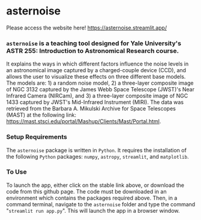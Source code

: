 # asternoise

Please access the website here! https://asternoise.streamlit.app/

### ```asternoise``` is a teaching tool designed for Yale University's ASTR 255: Introduction to Astronomical Research course.

It explains the ways in which different factors influence the noise levels in an astronomical image captured by a charged-couple device (CCD), and allows the user to visualize these effects on three different base models. The models are: 1) a random noise model, 2) a three-layer composite image of NGC 3132 captured by the James Webb Space Telescope (JWST)'s Near Infrared Camera (NIRCam), and 3) a three-layer composite image of NGC 1433 captured by JWST's Mid-Infrared Instrument (MIRI). The data was retrieved from the Barbara A. Mikulski Archive for Space Telescopes (MAST) at the following link: https://mast.stsci.edu/portal/Mashup/Clients/Mast/Portal.html.

### Setup Requirements
The ```asternoise``` package is written in ```Python```. It requires the installation of the following ```Python``` packages: ```numpy```, ```astropy```, ```streamlit```, and ```matplotlib```.

### To Use
To launch the app, either click on the stable link above, or download the code from this github page. The code must be downloaded in an environment which contains the packages required above. Then, in a command terminal, navigate to the ```asternoise``` folder and type the command "```streamlit run app.py```". This will launch the app in a browser window.